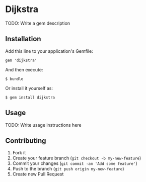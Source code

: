 # Dijkstra

TODO: Write a gem description

## Installation

Add this line to your application's Gemfile:

    gem 'dijkstra'

And then execute:

    $ bundle

Or install it yourself as:

    $ gem install dijkstra

## Usage

TODO: Write usage instructions here

## Contributing

1. Fork it
2. Create your feature branch (`git checkout -b my-new-feature`)
3. Commit your changes (`git commit -am 'Add some feature'`)
4. Push to the branch (`git push origin my-new-feature`)
5. Create new Pull Request
